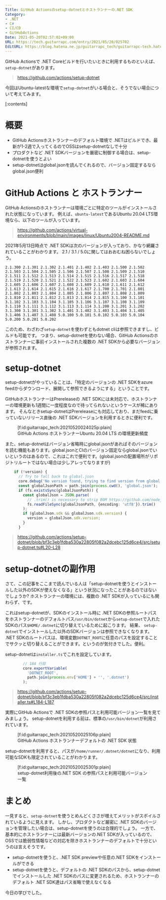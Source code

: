 ```yaml
---
Title: GitHub Actionsのsetup-dotnetとホストランナーの.NET SDK
Category:
- .NET
- C#
- CI/CD
- GitHubActions
Date: 2021-05-20T02:57:02+09:00
URL: https://tech.guitarrapc.com/entry/2021/05/20/025702
EditURL: https://blog.hatena.ne.jp/guitarrapc_tech/guitarrapc-tech.hatenablog.com/atom/entry/26006613765897835
---
```


GitHub Actionsで .NET Coreビルドを行いたいときに利用するものといえば、`setup-dotnet`があります。

> https://github.com/actions/setup-dotnet

今回はUbuntu-latestな環境で`setup-dotnet`がいる場合と、そうでない場合について考えてみます。

[:contents]

# 概要

* GitHub Actionsホストランナーのデフォルト環境で .NETはビルドでき、最新が1-2週で入ってくるのでOSSはsetup-dotnetなしで十分
* プロダクトなど .NET SDKバージョンを厳密に制御する場合は、setup-dotnetを使うとよい
* setup-dotnetはglobal.jsonを読んでくれるので、バージョン固定するならglobal.json便利

# GitHub Actions と ホストランナー

GitHub Actionsのホストランナーは環境ごとに特定のツールがインストールされた状態になっています。
例えば、`ubuntu-latest`であるUbuntu 20.04 LTS環境なら、以下のツールが入っています。

> https://github.com/actions/virtual-environments/blob/main/images/linux/Ubuntu2004-README.md

2021年5月13日時点で .NET SDKは次のバージョンが入っており、かなり網羅されていることがわかります。
2.1 / 3.1 / 5.0に関してはおおむね困らないでしょう。

```
2.1.300 2.1.301 2.1.302 2.1.401 2.1.402 2.1.403 2.1.500 2.1.502 2.1.503 2.1.504 2.1.505 2.1.506 2.1.507 2.1.508 2.1.509 2.1.510 2.1.511 2.1.512 2.1.513 2.1.514 2.1.515 2.1.516 2.1.517 2.1.518 2.1.519 2.1.520 2.1.521 2.1.522 2.1.523 2.1.602 2.1.603 2.1.604 2.1.605 2.1.606 2.1.607 2.1.608 2.1.609 2.1.610 2.1.611 2.1.612 2.1.613 2.1.614 2.1.615 2.1.616 2.1.617 2.1.700 2.1.701 2.1.801 2.1.802 2.1.803 2.1.804 2.1.805 2.1.806 2.1.807 2.1.808 2.1.809 2.1.810 2.1.811 2.1.812 2.1.813 2.1.814 2.1.815 3.1.100 3.1.101 3.1.102 3.1.103 3.1.104 3.1.105 3.1.106 3.1.107 3.1.108 3.1.109 3.1.110 3.1.111 3.1.112 3.1.113 3.1.114 3.1.200 3.1.201 3.1.202 3.1.300 3.1.301 3.1.302 3.1.401 3.1.402 3.1.403 3.1.404 3.1.405 3.1.406 3.1.407 3.1.408 5.0.100 5.0.101 5.0.102 5.0.103 5.0.104 5.0.200 5.0.201 5.0.202
```

このため、わざわざ`setup-dotnet`を使わずともdotnet cliは参照できますし、ビルドも可能です。
つまり、setup-dotnetを使わない場合、GitHub Actionsのホストランナーに事前インストールされた複数の .NET SDKから必要なバージョンが参照されます。

# setup-dotnet

setup-dotnetがやっていることは、「特定のバージョンの .NET SDKをazure feedからダウンロード、展開して参照できるようにする」ということです。

GitHubホストランナーはPrereleaseの .NET SDKには未対応で、ホストランナーの環境更新も1週間に一度程度なので待ってられないというケースが稀にあります。
そんなときsetup-dotnetはPrereleaseにも対応しており、まだfeedに乗っていないリリース直後の .NET SDKバージョンを利用するときに便利です。

<figure class="figure-image figure-image-fotolife" title="GitHub Actions ホストランナーUbuntu 20.04 LTS の環境更新頻度">[f:id:guitarrapc_tech:20210520024025p:plain]<figcaption>GitHub Actions ホストランナーUbuntu 20.04 LTS の環境更新頻度</figcaption></figure>

また、setup-dotnetはバージョン省略時にglobal.jsonがあればそのバージョンを読む機能もあります。global.jsonとCIのバージョン固定ならglobal.jsonでいいというのはあるので、これはこれで便利です。(global.jsonの配置場所がリポジトリルートではない場合は少しアレってなりますが)

```ts
    if (!version) {
      // Try to fall back to global.json
      core.debug('No version found, trying to find version from global.json');
      const globalJsonPath = path.join(process.cwd(), 'global.json');
      if (fs.existsSync(globalJsonPath)) {
        const globalJson = JSON.parse(
          // .trim() is necessary to strip BOM https://github.com/nodejs/node/issues/20649
          fs.readFileSync(globalJsonPath, {encoding: 'utf8'}).trim()
        );
        if (globalJson.sdk && globalJson.sdk.version) {
          version = globalJson.sdk.version;
        }
      }
```

> https://github.com/actions/setup-dotnet/blob/bf3c3eb1fdba530a22805f082a2dcebc125d6ce4/src/setup-dotnet.ts#L20-L28

# setup-dotnetの副作用

さて、この記事をここまで読んでいる人は「setup-dotnetを使うとインストールした以外のSDKが使えなくなる」という状況になったことがあるのではないでしょうか?
ホストランナーの環境には、複数の .NET SDKが入っているにも関わらず、です。

これはsetup-dotnetが、SDKのインストール時に .NET SDKの参照ルートパスをホストランナーのデフォルトパス`/usr/bin/dotnet`から`setup-dotnet`で入れたSDKのパス`$HOME/.dotnet`に切り替えているために起こります。
結果、 `setup-dotnet`でインストールした以外のSDKバージョンは参照できなくなります。
.NET SDKのルートパスは、環境変数`DOTNET_ROOT`に任意のパスを設定することでサクッと切り替えることができます。というのが気付きでした。便利。

setup-dotnetは`installer.ts`でこれを設定しています。

```ts
        // 184 行目
        core.exportVariable(
          'DOTNET_ROOT',
          path.join(process.env['HOME'] + '', '.dotnet')
        );
```

> https://github.com/actions/setup-dotnet/blob/bf3c3eb1fdba530a22805f082a2dcebc125d6ce4/src/installer.ts#L184-L187

実際にGitHub Actionsで .NET SDKの参照パスと利用可能バージョン一覧を見てみましょう。
setup-dotnetを利用する前は、標準の`/usr/bin/dotnet`が利用されています。

<figure class="figure-image figure-image-fotolife" title="GitHub Actions ホストランナーデフォルトの .NET SDK 状態">[f:id:guitarrapc_tech:20210520025106p:plain]<figcaption>GitHub Actions ホストランナーデフォルトの .NET SDK 状態</figcaption></figure>

setup-dotnetを利用すると、パスが`/home/runner/.dotnet/dotnet`になり、利用可能なSDKも限定されていることがわかります。

<figure class="figure-image figure-image-fotolife" title="setup-dotnet利用後の.NET SDK の参照パスと利用可能バージョン一覧">[f:id:guitarrapc_tech:20210520025301p:plain]<figcaption>setup-dotnet利用後の.NET SDK の参照パスと利用可能バージョン一覧</figcaption></figure>


# まとめ

一見すると、`setup-dotnet`を使うとめんどくささが増えてメリットがスポイルされているように見えます。
しかし、プロダクトなど厳密に .NET SDKのバージョンを管理したい場合は、setup-dotnetを使うのは合理的でしょう。
一方で、基本的にホストランナーには最新バージョンの.NET SDKが入っているので、OSSでは脆弱性情報などの対応を除きホストランナーのデフォルトで十分というのは言えそうです。

* setup-dotnetを使うと、.NET SDK previewや任意の.NET SDKをインストールができる
* setup-dotnetを使うと、デフォルトの .NET SDKのパスから、setup-dotnetでインストールした .NET SDKのパスに変更されるため、ホストランナーのデフォルト .NET SDK達はパス省略で使えなくなる

今日の学びでした。
